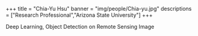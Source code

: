 +++
title = "Chia-Yu Hsu"
banner = "img/people/Chia-yu.jpg"
descriptions = ["Research Professional","Arizona State University"]
+++

Deep Learning, Object Detection on Remote Sensing Image